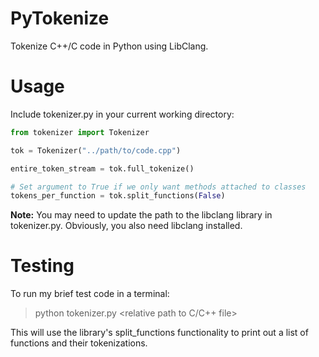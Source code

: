 # PyTokenize
Tokenize C++/C code in Python using LibClang.

# Usage
Include tokenizer.py in your current working directory:

```python
from tokenizer import Tokenizer

tok = Tokenizer("../path/to/code.cpp")

entire_token_stream = tok.full_tokenize()

# Set argument to True if we only want methods attached to classes
tokens_per_function = tok.split_functions(False)
```

**Note:** You may need to update the path to the libclang library in tokenizer.py. Obviously, you also need libclang installed.

# Testing
To run my brief test code in a terminal:

> python tokenizer.py <relative path to C/C++ file>

This will use the library's split_functions functionality to print out a list of functions and their tokenizations.
